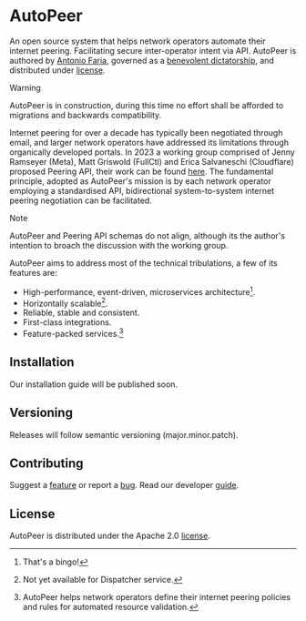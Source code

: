 # AutoPeer
An open source system that helps network operators automate their internet peering. Facilitating secure inter-operator intent via API. AutoPeer is authored by [Antonio Faria](https://github.com/movedempackets), governed as a [benevolent dictatorship](CODE_OF_CONDUCT.md), and distributed under [license](LICENSE.md). 
> [!WARNING]
> AutoPeer is in construction, during this time no effort shall be afforded to migrations and backwards compatibility.

Internet peering for over a decade has typically been negotiated through email, and larger network operators have addressed its limitations through organically developed portals. In 2023 a working group comprised of Jenny Ramseyer (Meta), Matt Griswold (FullCtl) and Erica Salvaneschi (Cloudflare) proposed Peering API, their work can be found [here](https://www.ietf.org/id/draft-ramseyer-grow-peering-api-04.html). The fundamental principle, adopted as AutoPeer's mission is by each network operator employing a standardised API, bidirectional system-to-system internet peering negotiation can be facilitated. 

> [!NOTE]
> AutoPeer and Peering API schemas do not align, although its the author's intention to broach the discussion with the working group.

AutoPeer aims to address most of the technical tribulations, a few of its features are:
+ High-performance, event-driven, microservices architecture[^1].
+ Horizontally scalable[^2].
+ Reliable, stable and consistent.
+ First-class integrations.
+ Feature-packed services.[^3]

[^1]: That's a bingo!
[^2]: Not yet available for Dispatcher service.
[^3]: AutoPeer helps network operators define their internet peering policies and rules for automated resource validation.

## Installation
Our installation guide will be published soon.

## Versioning
Releases will follow semantic versioning (major.minor.patch). 

## Contributing
Suggest a [feature]() or report a [bug](). Read our developer [guide](CONTRIBUTING.md).

## License
AutoPeer is distributed under the Apache 2.0 [license](LICENSE.md).
